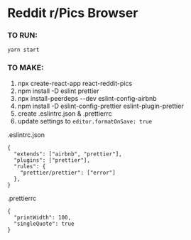 # Reddit r/Pics Browser

### TO RUN:

`yarn start`

### TO MAKE:

1. npx create-react-app react-reddit-pics
2. npm install -D eslint prettier
3. npx install-peerdeps --dev eslint-config-airbnb
4. npm install -D eslint-config-prettier eslint-plugin-prettier
5. create .eslintrc.json & .prettierrc
6. update settings to `editor.formatOnSave: true`


.eslintrc.json
```
{
  "extends": ["airbnb", "prettier"],
  "plugins": ["prettier"],
  "rules": {
    "prettier/prettier": ["error"]
  },
}
```

.prettierrc

```
{
  "printWidth": 100,
  "singleQuote": true
}
```